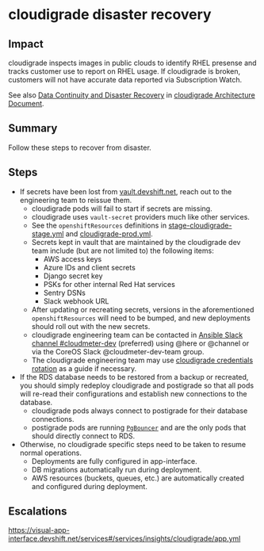 # cloudigrade disaster recovery

## Impact

cloudigrade inspects images in public clouds to identify RHEL presense and tracks customer use to report on RHEL usage. If cloudigrade is broken, customers will not have accurate data reported via Subscription Watch.

See also [Data Continuity and Disaster Recovery](https://github.com/cloudigrade/cloudigrade/blob/master/docs/architecture.md#data-continuity-and-disaster-recovery) in [cloudigrade Architecture Document](https://github.com/cloudigrade/cloudigrade/blob/master/docs/architecture.md).

## Summary

Follow these steps to recover from disaster.

## Steps

-  If secrets have been lost from [vault.devshift.net](https://vault.devshift.net), reach out to the engineering team to reissue them.
    - cloudigrade pods will fail to start if secrets are missing.
    - cloudigrade uses `vault-secret` providers much like other services.
    - See the `openshiftResources` definitions in [stage-cloudigrade-stage.yml](https://gitlab.cee.redhat.com/service/app-interface/-/blob/master/data/services/insights/cloudigrade/namespaces/stage-cloudigrade-stage.yml) and [cloudigrade-prod.yml](https://gitlab.cee.redhat.com/service/app-interface/-/blob/master/data/services/insights/cloudigrade/namespaces/cloudigrade-prod.yml).
    - Secrets kept in vault that are maintained by the cloudigrade dev team include (but are not limited to) the following items:
       - AWS access keys
       - Azure IDs and client secrets
       - Django secret key
       - PSKs for other internal Red Hat services
       - Sentry DSNs
       - Slack webhook URL
    - After updating or recreating secrets, versions in the aforementioned `openshiftResources` will need to be bumped, and new deployments should roll out with the new secrets.
    - cloudigrade engineering team can be contacted in [Ansible Slack channel #cloudmeter-dev](https://ansible.slack.com/archives/C8VGAPJNN) (preferred) using @here or @channel or via the CoreOS Slack @cloudmeter-dev-team group.
    - The cloudigrade engineering team may use [cloudigrade credentials rotation](https://gitlab.cee.redhat.com/service/app-interface/-/blob/master/docs/console.redhat.com/app-sops/cloudigrade/cloudigrade-credentials-rotation.md) as a guide if necessary.
- If the RDS database needs to be restored from a backup or recreated, you should simply redeploy cloudigrade and postigrade so that all pods will re-read their configurations and establish new connections to the database.
    - cloudigrade pods always connect to postigrade for their database connections.
    - postigrade pods are running [`PgBouncer`](https://www.pgbouncer.org/) and are the only pods that should directly connect to RDS.
-  Otherwise, no cloudigrade specific steps need to be taken to resume normal operations.
    - Deployments are fully configured in app-interface.
    - DB migrations automatically run during deployment.
    - AWS resources (buckets, queues, etc.) are automatically created and configured during deployment.

## Escalations

https://visual-app-interface.devshift.net/services#/services/insights/cloudigrade/app.yml
